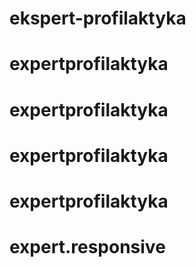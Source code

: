 # ekspert-profilaktyka
# expertprofilaktyka
# expertprofilaktyka
# expertprofilaktyka
# expertprofilaktyka
# expert.responsive
